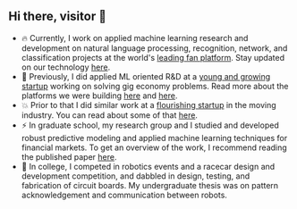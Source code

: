 ## Hi there, visitor 👋

- :fire: Currently, I work on applied machine learning research and development on natural language processing, recognition, network, and classification projects at the world's [leading fan platform](https://www.crunchbase.com/organization/wikia). Stay updated on our technology [here](https://medium.com/fandom-engineering).
- :telescope: Previously, I did applied ML oriented R&D at a [young and growing startup](https://www.crunchbase.com/organization/gridwise) working on solving gig economy problems. Read more about the platforms we were building [here](https://medium.com/gridwise-analytics) and [here](https://gridwise.io/features).
- :boom: Prior to that I did similar work at a [flourishing startup](https://www.crunchbase.com/organization/bellhops) in the moving industry. You can read about some of that [here](https://medium.com/bellhops-moving/machines-can-now-tell-you-how-long-your-move-will-take-part-1-of-4-c98ad545488d).
- :zap: In graduate school, my research group and I studied and developed robust predictive modeling and applied machine learning techniques for financial markets. To get an overview of the work, I recommend reading the published paper [here](https://www.sciencedirect.com/science/article/abs/pii/S0957417417301331?via%3Dihub).
- :robot: In college, I competed in robotics events and a racecar design and development competition, and dabbled in design, testing, and fabrication of circuit boards. My undergraduate thesis was on pattern acknowledgement and communication between robots.
